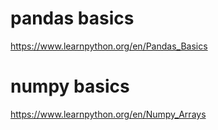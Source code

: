 # pandas basics
https://www.learnpython.org/en/Pandas_Basics

# numpy basics
https://www.learnpython.org/en/Numpy_Arrays